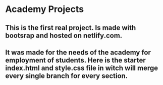 # Academy Projects

## This is the first real project. Is made with bootsrap and hosted on netlify.com.
## It was made for the needs of the academy for employment of students. Here is the starter index.html and style.css file in witch will merge every single branch for every section.
